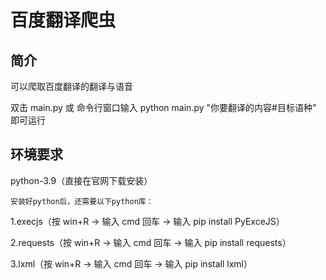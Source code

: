 # 百度翻译爬虫

## 简介

可以爬取百度翻译的翻译与语音

双击 main.py 或 命令行窗口输入 python main.py "你要翻译的内容#目标语种" 即可运行

## 环境要求
python-3.9（直接在官网下载安装）

`安装好python后，还需要以下python库：`

1.execjs（按 win+R -> 输入 cmd 回车 -> 输入 pip install PyExceJS）

2.requests（按 win+R -> 输入 cmd 回车 -> 输入 pip install requests）

3.lxml（按 win+R -> 输入 cmd 回车 -> 输入 pip install lxml）
